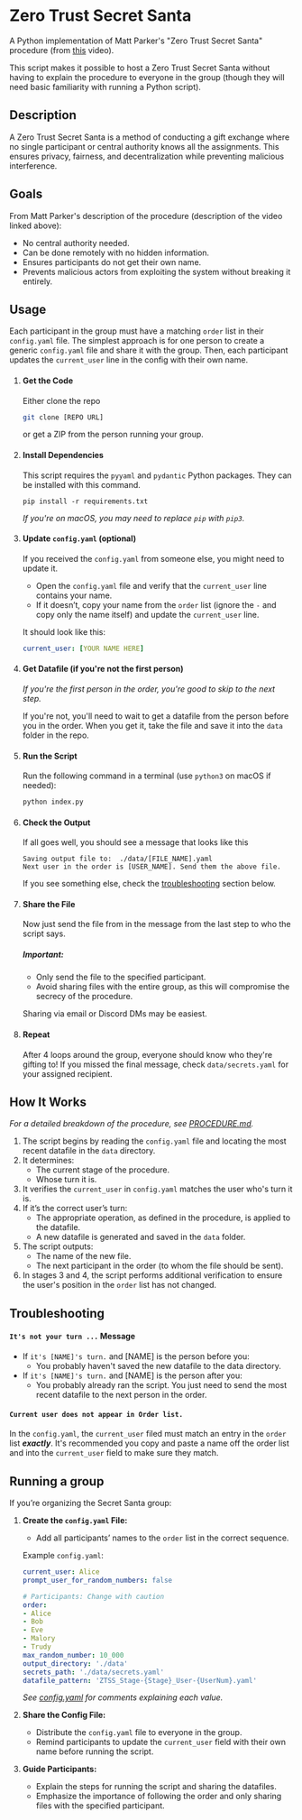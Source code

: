 # Zero Trust Secret Santa

A Python implementation of Matt Parker's "Zero Trust Secret Santa" procedure (from [this](https://www.youtube.com/watch?v=wqOb5n3BIn0) video). 

This script makes it possible to host a Zero Trust Secret Santa without having to explain the procedure to everyone in the group (though they will need basic familiarity with running a Python script). 

## Description 

A Zero Trust Secret Santa is a method of conducting a gift exchange where no single participant or central authority knows all the assignments. This ensures privacy, fairness, and decentralization while preventing malicious interference.

## Goals

From Matt Parker's description of the procedure (description of the video linked above):
- No central authority needed.  
- Can be done remotely with no hidden information.  
- Ensures participants do not get their own name.  
- Prevents malicious actors from exploiting the system without breaking it entirely.

## Usage

Each participant in the group must have a matching `order` list in their `config.yaml` file. The simplest approach is for one person to create a generic `config.yaml` file and share it with the group. Then, each participant updates the `current_user` line in the config with their own name.  

1. #### Get the Code

    Either clone the repo
    ```bash
    git clone [REPO URL]
    ```
    or get a ZIP from the person running your group.

0. #### Install Dependencies

    This script requires the `pyyaml` and `pydantic` Python packages. They can be installed with this command.
    ```
    pip install -r requirements.txt
    ```
    *If you're on macOS, you may need to replace `pip` with `pip3`.*

0. #### Update `config.yaml` (optional)

    If you received the `config.yaml` from someone else, you might need to update it. 
        
    - Open the `config.yaml` file and verify that the `current_user` line contains your name.
    - If it doesn’t, copy your name from the `order` list (ignore the `-` and copy only the name itself) and update the `current_user` line.

    It should look like this:

    ```yaml
    current_user: [YOUR NAME HERE]
    ```

0. #### Get Datafile (if you're not the first person)

    *If you're the first person in the order, you're good to skip to the next step.*

    If you're not, you'll need to wait to get a datafile from the person before you in the order. When you get it, take the file and save it into the `data` folder in the repo.

0. #### Run the Script
    
    Run the following command in a terminal (use `python3` on macOS if needed):
    ```bash
    python index.py
    ```

0. #### Check the Output

    If all goes well, you should see a message that looks like this
    ```
    Saving output file to:  ./data/[FILE_NAME].yaml
    Next user in the order is [USER_NAME]. Send them the above file.
    ```
    If you see something else, check the [troubleshooting](#troubleshooting) section below.

0. #### Share the File
    Now just send the file from in the message from the last step to who the script says.
    
    ##### Important:

    - Only send the file to the specified participant.
    - Avoid sharing files with the entire group, as this will compromise the secrecy of the procedure.

    Sharing via email or Discord DMs may be easiest. 

0. #### Repeat

    After 4 loops around the group, everyone should know who they're gifting to! If you missed the final message, check `data/secrets.yaml` for your assigned recipient.

## How It Works
*For a detailed breakdown of the procedure, see [PROCEDURE.md](PROCEDURE.md).*  

1. The script begins by reading the `config.yaml` file and locating the most recent datafile in the `data` directory.  
0. It determines:
   - The current stage of the procedure.  
   - Whose turn it is.  
0. It verifies the `current_user` in `config.yaml` matches the user who's turn it is.  
0. If it’s the correct user’s turn:
   - The appropriate operation, as defined in the procedure, is applied to the datafile.  
   - A new datafile is generated and saved in the `data` folder.  
0. The script outputs:  
   - The name of the new file.  
   - The next participant in the order (to whom the file should be sent).  
0. In stages 3 and 4, the script performs additional verification to ensure the user's position in the `order` list has not changed.

## Troubleshooting

#### `It's not your turn ...` Message

- If `it's [NAME]'s turn.` and [NAME] is the person before you:
    - You probably haven't saved the new datafile to the data directory. 
- If `it's [NAME]'s turn.` and [NAME] is the person after you:
    - You probably already ran the script. You just need to send the most recent datafile to the next person in the order.

#### `Current user does not appear in Order list.`

In the `config.yaml`, the `current_user` filed must match an entry in the `order` list ***exactly***. It's recommended you copy and paste a name off the order list and into the `current_user` field to make sure they match.

## Running a group
If you’re organizing the Secret Santa group:  

1. **Create the `config.yaml` File:**  
   - Add all participants’ names to the `order` list in the correct sequence.  

    Example `config.yaml`:
    ```yaml
    current_user: Alice
    prompt_user_for_random_numbers: false

    # Participants: Change with caution
    order: 
    - Alice
    - Bob
    - Eve
    - Malory
    - Trudy
    max_random_number: 10_000
    output_directory: './data'
    secrets_path: './data/secrets.yaml'
    datafile_pattern: 'ZTSS_Stage-{Stage}_User-{UserNum}.yaml'
    ```
    *See [config.yaml](config.yaml) for comments explaining each value.*
2. **Share the Config File:**  
   - Distribute the `config.yaml` file to everyone in the group.  
   - Remind participants to update the `current_user` field with their own name before running the script.

3. **Guide Participants:**  
   - Explain the steps for running the script and sharing the datafiles.  
   - Emphasize the importance of following the order and only sharing files with the specified participant.
